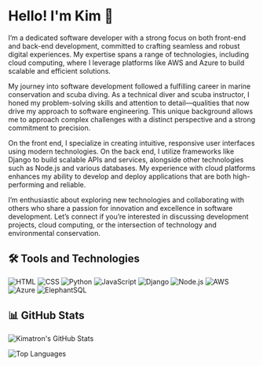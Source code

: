 # Hello! I'm Kim 👋

I’m a dedicated software developer with a strong focus on both front-end and back-end development, committed to crafting seamless and robust digital experiences. My expertise spans a range of technologies, including cloud computing, where I leverage platforms like AWS and Azure to build scalable and efficient solutions.

My journey into software development followed a fulfilling career in marine conservation and scuba diving. As a technical diver and scuba instructor, I honed my problem-solving skills and attention to detail—qualities that now drive my approach to software engineering. This unique background allows me to approach complex challenges with a distinct perspective and a strong commitment to precision.

On the front end, I specialize in creating intuitive, responsive user interfaces using modern technologies. On the back end, I utilize frameworks like Django to build scalable APIs and services, alongside other technologies such as Node.js and various databases. My experience with cloud platforms enhances my ability to develop and deploy applications that are both high-performing and reliable.

I’m enthusiastic about exploring new technologies and collaborating with others who share a passion for innovation and excellence in software development. Let’s connect if you’re interested in discussing development projects, cloud computing, or the intersection of technology and environmental conservation.



## 🛠️ Tools and Technologies

![HTML](https://img.shields.io/badge/HTML-5-orange)
![CSS](https://img.shields.io/badge/CSS-3-blue)
![Python](https://img.shields.io/badge/Python-3.x-blue)
![JavaScript](https://img.shields.io/badge/JavaScript-ES6%2B-yellow)
![Django](https://img.shields.io/badge/Django-3.2-blue)
![Node.js](https://img.shields.io/badge/Node.js-14.x-brightgreen)
![AWS](https://img.shields.io/badge/AWS-Cloud%20Computing-232F3E)
![Azure](https://img.shields.io/badge/Azure-Cloud%20Computing-0078D4)
![ElephantSQL](https://img.shields.io/badge/ElephantSQL-PostgreSQL-orange)

## 📊 GitHub Stats

![Kimatron's GitHub Stats ](https://github-readme-stats.vercel.app/api?username=kimatron&show_icons=true&hide_title=true)

![Top Languages](https://github-readme-stats.vercel.app/api/top-langs/?username=kimatron&layout=compact)
